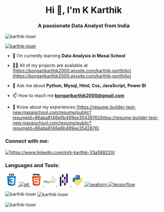 <h1 align="center">Hi 👋, I'm K Karthik</h1>
<h3 align="center">A passionate Data Analyst from India</h3>

<p align="left"> <img src="https://komarev.com/ghpvc/?username=karthik-loser&label=Profile%20views&color=0e75b6&style=flat" alt="karthik-loser" /> </p>

<p align="left"> <a href="https://github.com/ryo-ma/github-profile-trophy"><img src="https://github-profile-trophy.vercel.app/?username=karthik-loser" alt="karthik-loser" /></a> </p>

- 🌱 I’m currently learning **Data Analysis in Masai School**

- 👨‍💻 All of my projects are available at [https://kongarikarthik2000.wixsite.com/karthik-portfolio](https://kongarikarthik2000.wixsite.com/karthik-portfolio)

- 💬 Ask me about **Python, Mysql, Html, Css, JavaScript, Power BI**

- 📫 How to reach me **kongarikarthik2000@gmail.com**

- 📄 Know about my experiences [https://resume-builder-test-new.masaischool.com/resume/public?resumeId=66aba8146e6b499ee3542876](https://resume-builder-test-new.masaischool.com/resume/public?resumeId=66aba8146e6b499ee3542876)

<h3 align="left">Connect with me:</h3>
<p align="left">
<a href="https://linkedin.com/in/https://www.linkedin.com/in/k-karthik-33a588220/" target="blank"><img align="center" src="https://raw.githubusercontent.com/rahuldkjain/github-profile-readme-generator/master/src/images/icons/Social/linked-in-alt.svg" alt="https://www.linkedin.com/in/k-karthik-33a588220/" height="30" width="40" /></a>
</p>

<h3 align="left">Languages and Tools:</h3>
<p align="left"> <a href="https://www.w3schools.com/css/" target="_blank" rel="noreferrer"> <img src="https://raw.githubusercontent.com/devicons/devicon/master/icons/css3/css3-original-wordmark.svg" alt="css3" width="40" height="40"/> </a> <a href="https://git-scm.com/" target="_blank" rel="noreferrer"> <img src="https://www.vectorlogo.zone/logos/git-scm/git-scm-icon.svg" alt="git" width="40" height="40"/> </a> <a href="https://www.w3.org/html/" target="_blank" rel="noreferrer"> <img src="https://raw.githubusercontent.com/devicons/devicon/master/icons/html5/html5-original-wordmark.svg" alt="html5" width="40" height="40"/> </a> <a href="https://www.mysql.com/" target="_blank" rel="noreferrer"> <img src="https://raw.githubusercontent.com/devicons/devicon/master/icons/mysql/mysql-original-wordmark.svg" alt="mysql" width="40" height="40"/> </a> <a href="https://pandas.pydata.org/" target="_blank" rel="noreferrer"> <img src="https://raw.githubusercontent.com/devicons/devicon/2ae2a900d2f041da66e950e4d48052658d850630/icons/pandas/pandas-original.svg" alt="pandas" width="40" height="40"/> </a> <a href="https://www.python.org" target="_blank" rel="noreferrer"> <img src="https://raw.githubusercontent.com/devicons/devicon/master/icons/python/python-original.svg" alt="python" width="40" height="40"/> </a> <a href="https://seaborn.pydata.org/" target="_blank" rel="noreferrer"> <img src="https://seaborn.pydata.org/_images/logo-mark-lightbg.svg" alt="seaborn" width="40" height="40"/> </a> <a href="https://www.tensorflow.org" target="_blank" rel="noreferrer"> <img src="https://www.vectorlogo.zone/logos/tensorflow/tensorflow-icon.svg" alt="tensorflow" width="40" height="40"/> </a> </p>

<p><img align="left" src="https://github-readme-stats.vercel.app/api/top-langs?username=karthik-loser&show_icons=true&locale=en&layout=compact" alt="karthik-loser" /></p>

<p>&nbsp;<img align="center" src="https://github-readme-stats.vercel.app/api?username=karthik-loser&show_icons=true&locale=en" alt="karthik-loser" /></p>

<p><img align="center" src="https://github-readme-streak-stats.herokuapp.com/?user=karthik-loser&" alt="karthik-loser" /></p>
